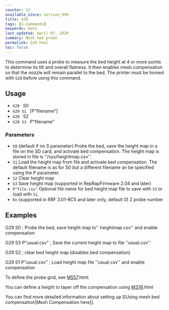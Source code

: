 ```yaml
---
counter: 12
available_since: version_999
title: G29
tags: [G-Commands] 
keywords: beta 
last_updated: April 07, 2020 
summary: Mesh bed probe 
permalink: G29.html
toc: false 
---
```



This command uses a probe to measure the bed height at 4 or more points to determine its tilt and overall flatness. It then enables mesh compensation so that the nozzle will remain parallel to the bed. The printer must be homed with `G28` before using this command.

## Usage

* ` G29  ` S0
* ` G29 S1  ` [P"filename"]
* ` G29  ` S2
* ` G29 S3  ` P"filename"

### Parameters

* `S0` (default if no S parameter) Probe the bed, save the height map in a file on the SD card, and activate bed compensation. The height map is stored in file is ''/sys/heightmap.csv''.
* `S1` Load the height map from file and activate bed compensation. The default filename is as for S0 but a different filename an be specified using the P parameter.
* `S2` Clear height map
* `S3` Save height map (supported in RepRapFirmware 2.04 and later)
* `P"file.csv"` Optional file name for bed height map file to save with `S3` or load with `S1`.
* `Kn` (supported in RRF 3.01-RC5 and later only, default 0) Z probe number

## Examples

G29 S0 ; Probe the bed, save height map to'' heightmap.csv'' and enable compensation

G29 S3 P"usual.csv" ; Save the current height map to file ''usual.csv''

G29 S2 ; clear bed height map (disables bed compensation)

G29 S1 P"usual.csv" ; Load height map file ''usual.csv'' and enable compensation

To define the probe grid, see [M557](M557).html.

You can define a height to taper off the compensation using [M376](M376).html

You can find more detailed information about setting up [[Using mesh bed compensation|Mesh Compensation here]].


